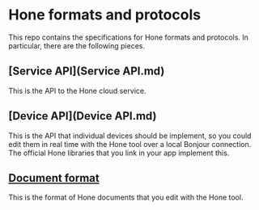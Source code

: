 # Hone formats and protocols

This repo contains the specifications for Hone formats and protocols. In particular, there are the following pieces.



## [Service API](Service API.md)

This is the API to the Hone cloud service.



## [Device API](Device API.md)

This is the API that individual devices should be implement, so you could edit them in real time with the Hone tool over a local Bonjour connection. The official Hone libraries that you link in your app implement this.



## [Document format](Document.md)

This is the format of Hone documents that you edit with the Hone tool.
